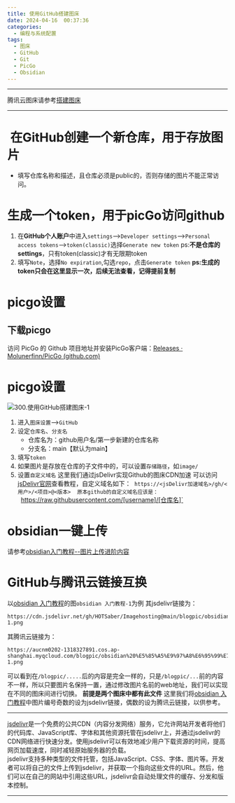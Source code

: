 ```yaml
---
title: 使用GitHub搭建图床
date: 2024-04-16  00:37:36
categories:
  - 编程与系统配置
tags:
  - 图床
  - GitHub
  - Git
  - PicGo
  - Obsidian
---
```

****
腾讯云图床请参考[搭建图床](https://hotsaber.github.io/2023/05/20/4.%E6%90%AD%E5%BB%BA%E5%9B%BE%E5%BA%8A/)
****
#  在GitHub创建一个新仓库，用于存放图片
- 填写仓库名称和描述，且仓库必须是public的，否则存储的图片不能正常访问。
# 生成一个token，用于picGo访问github
1. 在**GitHub个人账户**中进入`settings`-->`Developer settings`-->`Personal access tokens`-->`token(classic)`选择`Generate new token`
   ps:**不是仓库的settings**，只有token(classic)才有无限期token
2. 填写`Note`，选择`No expiration`,勾选`repo`，点击`Generate token`
   **ps:生成的token只会在这里显示一次，后续无法查看，记得提前复制**
# picgo设置
## 下载picgo
访问 PicGo 的 Github 项目地址并安装PicGo客户端：[Releases · Molunerfinn/PicGo (github.com)](https://eryinote.com/go?_=31614169aaaHR0cHM6Ly9naXRodWIuY29tL01vbHVuZXJmaW5uL1BpY0dvL3JlbGVhc2Vz)
# picgo设置
![300.使用GitHub搭建图床-1](https://cdn.jsdelivr.net/gh/HOTSaber/Imagehosting@main/blogpic/300.%E4%BD%BF%E7%94%A8GitHub%E6%90%AD%E5%BB%BA%E5%9B%BE%E5%BA%8A-1.png)

1. 进入`图床设置`-->`GitHub`
2. 设定`仓库名`、`分支名`
   - 仓库名为：github用户名/第一步新建的仓库名称
   - 分支名：main【默认为main】
3. 填写`token`
4. 如果图片是存放在仓库的子文件中的，可以设置`存储路径`，如`image/`
5. 设置`自定义域名`
	   这里我们通过jsDelivr实现Github的图床CDN加速
	   可以访问[jsDelivr官网](https://www.jsdelivr.com/?docs=gh)查看教程，自定义域名如下：
	    `https://<jsDelivr加速域名>/gh/<用户>/<项目>@<版本>
	    原本github的自定义域名应该是：
	    `https://raw.githubusercontent.com/[username]/[仓库名]`
# obsidian一键上传
请参考[obsidian入门教程--图片上传进阶内容](https://hotsaber.github.io/2023/07/09/8.obsidian%20%E5%85%A5%E9%97%A8%E6%95%99%E7%A8%8B/#%E5%9B%BE%E7%89%87%E4%B8%8A%E4%BC%A0%EF%BC%88%E8%BF%9B%E9%98%B6%E5%86%85%E5%AE%B9%EF%BC%89)

# GitHub与腾讯云链接互换
以[obsidian 入门教程](https://hotsaber.github.io/2023/07/09/8.obsidian%20%E5%85%A5%E9%97%A8%E6%95%99%E7%A8%8B/)的图`obsidian 入门教程-1`为例
其jsdelivr链接为：
```
https://cdn.jsdelivr.net/gh/HOTSaber/Imagehosting@main/blogpic/obsidian%20%E5%85%A5%E9%97%A8%E6%95%99%E7%A8%8B-1.png
```
其腾讯云链接为：
```
https://aucnm0202-1318327891.cos.ap-shanghai.myqcloud.com/blogpic/obsidian%20%E5%85%A5%E9%97%A8%E6%95%99%E7%A8%8B-1.png
```
可以看到在`/blogpic/.....`后的内容是完全一样的，只是`/blogpic/...`前的内容不一样，所以只要图片名保持一置，通过修改图片名前的web地址，我们可以实现在不同的图床间进行切换。
**前提是两个图床中都有此文件**
这里我们将[obsidian 入门教程](https://hotsaber.github.io/2023/07/09/8.obsidian%20%E5%85%A5%E9%97%A8%E6%95%99%E7%A8%8B/)中图片编号奇数的设为jsdelivr链接，偶数的设为腾讯云链接，以供参考。
****
[jsdelivr](https://www.jsdelivr.com/?docs=gh)是一个免费的公共CDN（内容分发网络）服务，它允许网站开发者将他们的代码库、JavaScript库、字体和其他资源托管在jsdelivr上，并通过jsdelivr的CDN网络进行快速分发。使用jsdelivr可以有效地减少用户下载资源的时间，提高网页加载速度，同时减轻原始服务器的负载。  
jsdelivr支持多种类型的文件托管，包括JavaScript、CSS、字体、图片等。开发者可以将自己的文件上传到jsdelivr，并获取一个指向这些文件的URL。然后，他们可以在自己的网站中引用这些URL，jsdelivr会自动处理文件的缓存、分发和版本控制。
****
